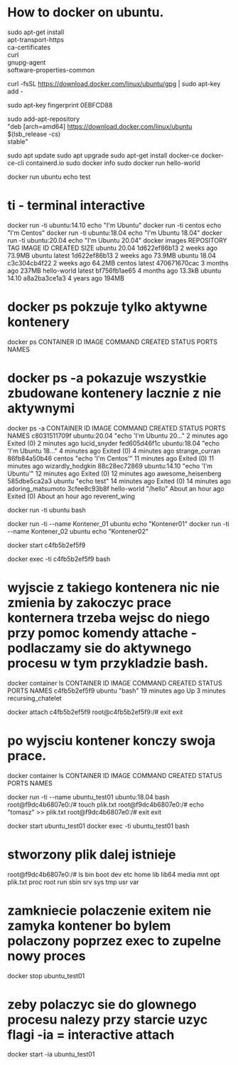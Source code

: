 
# How to docker on ubuntu.

sudo apt-get install \
    apt-transport-https \
    ca-certificates \
    curl \
    gnupg-agent \
    software-properties-common

curl -fsSL https://download.docker.com/linux/ubuntu/gpg | sudo apt-key add -

sudo apt-key fingerprint 0EBFCD88

sudo add-apt-repository \
   "deb [arch=amd64] https://download.docker.com/linux/ubuntu \
   $(lsb_release -cs) \
   stable"

   sudo apt update
   sudo apt upgrade
   sudo apt-get install docker-ce docker-ce-cli containerd.io
   sudo docker info
   sudo docker run hello-world


   docker run ubuntu echo test
# ti - terminal interactive
   docker run -ti ubuntu:14.10 echo "I'm Ubuntu"
   docker run -ti centos echo "I'm Centos"
   docker run -ti ubuntu:18.04 echo "I'm Ubuntu 18.04"
   docker run -ti ubuntu:20.04 echo "I'm Ubuntu 20.04"
   docker images
REPOSITORY          TAG                 IMAGE ID            CREATED             SIZE
ubuntu              20.04               1d622ef86b13        2 weeks ago         73.9MB
ubuntu              latest              1d622ef86b13        2 weeks ago         73.9MB
ubuntu              18.04               c3c304cb4f22        2 weeks ago         64.2MB
centos              latest              470671670cac        3 months ago        237MB
hello-world         latest              bf756fb1ae65        4 months ago        13.3kB
ubuntu              14.10               a8a2ba3ce1a3        4 years ago         194MB


# docker ps pokzuje tylko aktywne kontenery
 docker ps 
CONTAINER ID        IMAGE               COMMAND             CREATED             STATUS              PORTS 
              NAMES
# docker ps -a pokazuje wszystkie zbudowane kontenery lacznie z nie aktywnymi

docker ps -a
CONTAINER ID        IMAGE               COMMAND                  CREATED             STATUS                         PORTS               NAMES
c8031511709f        ubuntu:20.04        "echo 'I'm Ubuntu 20…"   2 minutes ago       Exited (0) 2 minutes ago                           lucid_snyder
fed605d46f1c        ubuntu:18.04        "echo 'I'm Ubuntu 18…"   4 minutes ago       Exited (0) 4 minutes ago                           strange_curran
86fb84a50b46        centos              "echo 'I'm Centos'"      11 minutes ago      Exited (0) 11 minutes ago                          wizardly_hodgkin
88c28ec72869        ubuntu:14.10        "echo 'I'm Ubuntu'"      12 minutes ago      Exited (0) 12 minutes ago                          awesome_heisenberg
585dbe5ca2a3        ubuntu              "echo test"              14 minutes ago      Exited (0) 14 minutes ago                          adoring_matsumoto
3cfee8c93b8f        hello-world         "/hello"                 About an hour ago   Exited (0) About an hour ago                       reverent_wing



docker run -ti ubuntu bash

docker run -ti --name Kontener_01 ubuntu echo "Kontener01"
docker run -ti --name Kontener_02 ubuntu echo "Kontener02"


docker start c4fb5b2ef5f9

docker exec -ti c4fb5b2ef5f9 bash
# wyjscie z takiego kontenera nic nie zmienia by zakoczyc prace konternera trzeba wejsc do niego przy pomoc komendy attache - podlaczamy sie do aktywnego procesu w tym przykladzie bash.
docker container ls
CONTAINER ID        IMAGE               COMMAND             CREATED             STATUS              PORTS               NAMES
c4fb5b2ef5f9        ubuntu              "bash"              19 minutes ago      Up 3 minutes                            recursing_chatelet

docker attach c4fb5b2ef5f9
root@c4fb5b2ef5f9:/# exit
exit
# po wyjsciu kontener konczy swoja prace.
docker container ls
CONTAINER ID        IMAGE               COMMAND             CREATED             STATUS              PORTS               NAMES


docker run -ti --name ubuntu_test01 ubuntu:18.04 bash
root@f9dc4b6807e0:/# touch plik.txt
root@f9dc4b6807e0:/# echo "tomasz" >> plik.txt 
root@f9dc4b6807e0:/# exit
exit


docker start ubuntu_test01
docker exec -ti ubuntu_test01 bash
# stworzony plik dalej istnieje
root@f9dc4b6807e0:/# ls
bin  boot  dev  etc  home  lib  lib64  media  mnt  opt  plik.txt  proc  root  run  sbin  srv  sys  tmp  usr  var
# zamkniecie polaczenie exitem nie zamyka kontener bo bylem polaczony poprzez exec to zupelne nowy proces
docker stop ubuntu_test01
# zeby polaczyc sie do glownego procesu nalezy przy starcie uzyc flagi -ia = interactive attach
docker start -ia ubuntu_test01